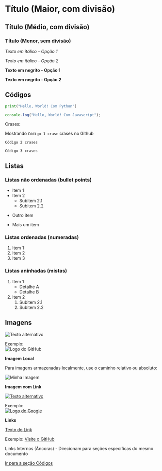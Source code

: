# Título (Maior, com divisão)

## Título (Médio, com divisão)

### Título (Menor, sem divisão)

*Texto em itálico - Opção 1*

_Texto em itálico - Opção 2_

**Texto em negrito - Opção 1**

__Texto em negrito - Opção 2__


## Códigos

```python
print("Hello, World! Com Python")
```

```javascript
console.log("Hello, World! Com Javascript");
```

Crases:

Mostrando `Código 1 crase` crases no Github

```Código 2 crases```

``Código 3 crases``

## Listas

### Listas não ordenadas (bullet points)

- Item 1
- Item 2
  - Subitem 2.1
  - Subitem 2.2
* Outro item
+ Mais um item

### Listas ordenadas (numeradas)

1. Item 1
2. Item 2
3. Item 3

### Listas aninhadas (mistas)

1. Item 1
   - Detalhe A
   - Detalhe B
2. Item 2
   1. Subitem 2.1
   2. Subitem 2.2

## Imagens

![Texto alternativo](URL-da-imagem "Título opcional")

Exemplo:  
![Logo do GitHub](https://github.githubassets.com/images/modules/logos_page/GitHub-Mark.png "GitHub Logo")

**Imagem Local**

Para imagens armazenadas localmente, use o caminho relativo ou absoluto:

![Minha Imagem](./imagens/exemplo.png)

**Imagem com Link**

[![Texto alternativo](URL-da-imagem)](URL-do-link)

Exemplo:  
[![Logo do Google](https://www.google.com/images/branding/googlelogo/1x/googlelogo_color_272x92dp.png)](https://www.google.com)

**Links**

[Texto do Link](URL)

Exemplo: [Visite o GitHub](https://github.com)

Links Internos (Âncoras) - Direcionam para seções específicas do mesmo documento

[Ir para a seção Códigos](#códigos)
